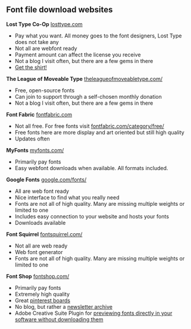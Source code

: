 Font file download websites
-------------------------

**Lost Type Co-Op**
[losttype.com](http://http://losttype.com)

* Pay what you want. All money goes to the font designers, Lost Type does not take any
* Not all are webfont ready
* Payment amount can affect the license you receive
* Not a blog I visit often, but there are a few gems in there
* [Get the shirt!](http://store.losttype.com/)


**The League of Moveable Type**
[theleagueofmoveabletype.com/](http://www.theleagueofmoveabletype.com/)

* Free, open-source fonts
* Can join to support through a self-chosen monthly donation
* Not a blog I visit often, but there are a few gems in there


**Font Fabric**
[fontfabric.com](http://www.fontfabric.com)

* Not all free. For free fonts visit [fontfabric.com/category/free/](http://fontfabric.com/category/free/)
* Free fonts here are more display and art oriented but still high quality
* Updates often


**MyFonts**
[myfonts.com/](http://www.myfonts.com/)

* Primarily pay fonts
* Easy webfont downloads when available. All formats included.


**Google Fonts**
[google.com/fonts/](http://www.google.com/fonts/)

* All are web font ready
* Nice interface to find what you really need
* Fonts are not all of high quality. Many are missing multiple weights or limited to one
* Includes easy connection to your website and hosts your fonts
* Downloads available


**Font Squirrel**
[fontsquirrel.com/](http://www.fontsquirrel.com/)

* Not all are web ready
* Web font generator
* Fonts are not all of high quality. Many are missing multiple weights or limited to one


**Font Shop**
[fontshop.com/](http://www.fontshop.com/)

* Primarily pay fonts
* Extremely high quality
* Great [pinterest boards](http://pinterest.com/fontshop/)
* No blog, but rather a [newsletter archive](http://www.fontshop.com/blog/newsletters/)
* Adobe Creative Suite Plugin for [previewing fonts directly in your software without downloading them](http://www.fontshop.com/plugin/)

